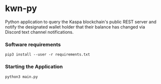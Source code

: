 # kwn-py
Python application to query the Kaspa blockchain's public REST server and notify the designated wallet holder that their balance has changed via Discord text channel notifications.


### Software requirements

`pip3 install --user -r requirements.txt`

### Starting the Application

`python3 main.py`
